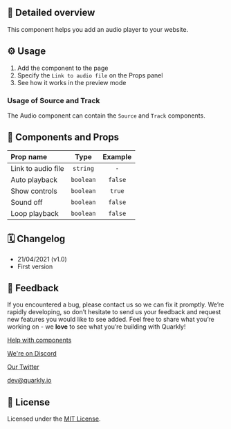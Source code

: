 ## 📖 Detailed overview

This component helps you add an audio player to your website.

## ⚙️ Usage

1.  Add the component to the page
2.  Specify the `Link to audio file` on the Props panel
3.  See how it works in the preview mode

### Usage of Source and Track

The Audio component can contain the `Source` and `Track` components.

## 🧩 Components and Props

| Prop name          |   Type    | Example |
| :----------------- | :-------: | :-----: |
| Link to audio file | `string`  |   `-`   |
| Auto playback      | `boolean` | `false` |
| Show controls      | `boolean` | `true`  |
| Sound off          | `boolean` | `false` |
| Loop playback      | `boolean` | `false` |

## 🗓 Changelog

-   21/04/2021 (v1.0)
-   First version

## 📮 Feedback

If you encountered a bug, please contact us so we can fix it promptly. We’re rapidly developing, so don’t hesitate to send us your feedback and request new features you would like to see added. Feel free to share what you’re working on - we **love** to see what you’re building with Quarkly!

[Help with components](https://community.quarkly.io/c/requests/11)

[We're on Discord](https://discord.gg/SuF9vCMJGW)

[Our Twitter](https://twitter.com/quarklyapp)

[dev@quarkly.io](mailto:dev@quarkly.io)

## 📝 License

Licensed under the [MIT License](https://raw.githubusercontent.com/quarkly/community-kit/master/LICENSE).
